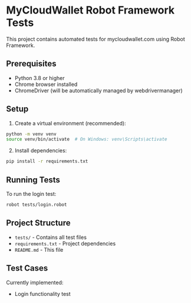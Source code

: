 # MyCloudWallet Robot Framework Tests

This project contains automated tests for mycloudwallet.com using Robot Framework.

## Prerequisites

- Python 3.8 or higher
- Chrome browser installed
- ChromeDriver (will be automatically managed by webdrivermanager)

## Setup

1. Create a virtual environment (recommended):
```bash
python -m venv venv
source venv/bin/activate  # On Windows: venv\Scripts\activate
```

2. Install dependencies:
```bash
pip install -r requirements.txt
```

## Running Tests

To run the login test:
```bash
robot tests/login.robot
```

## Project Structure

- `tests/` - Contains all test files
- `requirements.txt` - Project dependencies
- `README.md` - This file

## Test Cases

Currently implemented:
- Login functionality test 